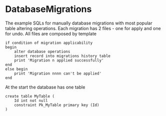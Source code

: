 # DatabaseMigrations
The example SQLs for manually database migrations with most popular table altering operations. Each migration has 2 files - one for apply and one for undo.
All files are composed by template
```
if condition of migration applicability
begin
    alter database operations
	insert record into migrations history table
    print 'Migration n applied successfully'
end
else begin
    print 'Migration nnnn can't be applied'
end
```
At the start the database has one table
```
create table MyTable (
	Id int not null
	constraint Pk_MyTable primary key (Id)
)
```

